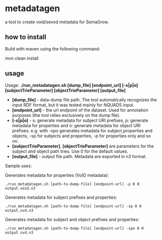 # metadatagen #

a tool to create void/sevod metadata for SemaGrow.

## how to install ##

Build with maven using the following command:

mvn clean install

## usage ##

Usage: **./run_metadatagen.sh  [dump_file] [endpoint_url] [-s|p|o] [subjectTrieParameter] [objectTrieParameter] [output_file]**

* **[dump_file]** - data-dump file path. The tool automatically recognizes the input RDF format, but it was tested mainly for NQUADS input. 
* **[endpoint_url]** - the url endpoint of the dataset. Used for annotation purposes (the tool relies exclusively on the dump file).
* **[-s|p|o]** - s: generate metadata for subject URI prefixes, p: generate metadata for properties and o: generate metadata for object URI prefixes. 
  e.g. with -spo generates metadata for subject,properties and objects, -sp for subjects and properties, -p for properties only and so on.
* **[subjectTrieParameter]**, **[objectTrieParameter]** are parameters for the subject and object path tries. Use 0 for the default values.
* **[output_file]** - output file path. Metadata are exported in n3 format.

Sample uses:

Generates metadata for properties (VoID metadata):
```
./run_metadatagen.sh [path-to-dump-file] [endpoint-url] -p 0 0 output.void.n3
```
Generates metadata for subject prefixes and properties:
```
./run_metadatagen.sh [path-to-dump-file] [endpoint-url] -sp 0 0 output.svd.n3
```
Generates metadata for subject and object prefixes and properties:
```
./run_metadatagen.sh [path-to-dump-file] [endpoint-url] -spo 0 0 output.svd.n3
```